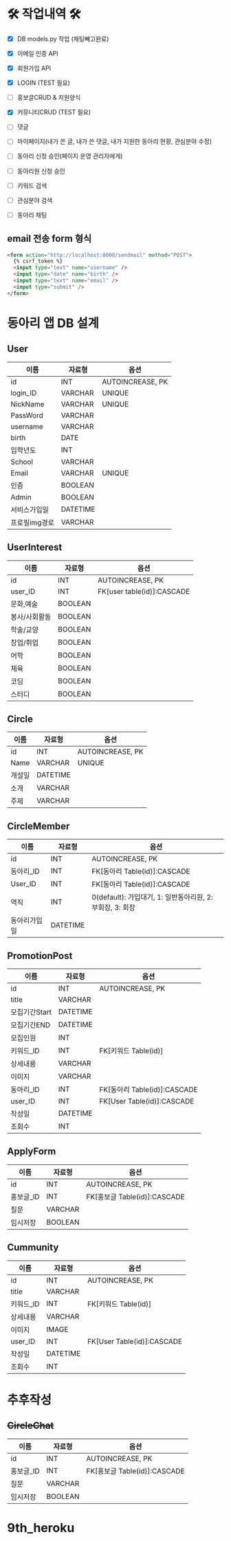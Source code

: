 # 🛠 작업내역 🛠

- [x] DB models.py 작업 (채팅빼고완료)
- [x] 이메일 인증 API
- [x] 회원가입 API
- [x] LOGIN (TEST 필요)
- [ ] 홍보글CRUD & 지원양식
- [x] 커뮤니티CRUD (TEST 필요)
- [ ] 댓글
- [ ] 마이페이지(내가 쓴 글, 내가 쓴 댓글, 내가 지원한 동아리 현황, 관심분야 수정)
- [ ] 동아리 신청 승인(페이지 운영 관리자에게)
- [ ] 동아리원 신청 승인
- [ ] 키워드 검색
- [ ] 관심분야 검색
- [ ] 동아리 채팅


## email 전송 form 형식

```html
<form action="http://localhost:8000/sendmail" method="POST">
  {% csrf_token %}
  <input type="text" name="username" />
  <input type="date" name="birth" />
  <input type="text" name="email" />
  <input type="submit" />
</form>
```

# 동아리 앱 DB 설계

## User

| 이름          | 자료형   | 옵션             |
| ------------- | -------- | ---------------- |
| id            | INT      | AUTOINCREASE, PK |
| login_ID      | VARCHAR  | UNIQUE           |
| NickName      | VARCHAR  | UNIQUE           |
| PassWord      | VARCHAR  |                  |
| username      | VARCHAR  |                  |
| birth         | DATE     |
| 입학년도      | INT      |
| School        | VARCHAR  |
| Email         | VARCHAR  | UNIQUE           |
| 인증          | BOOLEAN  |
| Admin         | BOOLEAN  |
| 서비스가입일  | DATETIME |
| 프로필img경로 | VARCHAR  |

## UserInterest

| 이름          | 자료형  | 옵션                       |
| ------------- | ------- | -------------------------- |
| id            | INT     | AUTOINCREASE, PK           |
| user_ID       | INT     | FK[user table(id)]:CASCADE |
| 문화,예술     | BOOLEAN |
| 봉사/사회활동 | BOOLEAN |
| 학술/교양     | BOOLEAN |
| 창업/취업     | BOOLEAN |
| 어학          | BOOLEAN |
| 체육          | BOOLEAN |
| 코딩          | BOOLEAN |
| 스터디        | BOOLEAN |

## Circle

| 이름   | 자료형   | 옵션             |
| ------ | -------- | ---------------- |
| id     | INT      | AUTOINCREASE, PK |
| Name   | VARCHAR  | UNIQUE           |
| 개설일 | DATETIME |
| 소개   | VARCHAR  |
| 주제   | VARCHAR  |

## CircleMember

| 이름         | 자료형   | 옵션                                                      |
| ------------ | -------- | --------------------------------------------------------- |
| id           | INT      | AUTOINCREASE, PK                                          |
| 동아리\_ID   | INT      | FK[동아리 Table(id)]:CASCADE                              |
| User_ID      | INT      | FK[동아리 Table(id)]:CASCADE                              |
| 역직         | INT      | 0(default): 가입대기, 1: 일반동아리원, 2: 부회장, 3: 회장 |
| 동아리가입일 | DATETIME |

## PromotionPost

| 이름          | 자료형   | 옵션                         |
| ------------- | -------- | ---------------------------- |
| id            | INT      | AUTOINCREASE, PK             |
| title         | VARCHAR  |
| 모집기간Start | DATETIME |
| 모집기간END   | DATETIME |
| 모집인원      | INT      |
| 키워드\_ID    | INT      | FK[키워드 Table(id)]         |
| 상세내용      | VARCHAR  |
| 이미지        | VARCHAR  |
| 동아리\_ID    | INT      | FK[동아리 Table(id)]:CASCADE |
| user_ID       | INT      | FK[User Table(id)]:CASCADE   |
| 작성일        | DATETIME |
| 조회수        | INT      |

## ApplyForm

| 이름       | 자료형  | 옵션                         |
| ---------- | ------- | ---------------------------- |
| id         | INT     | AUTOINCREASE, PK             |
| 홍보글\_ID | INT     | FK[홍보글 Table(id)]:CASCADE |
| 질문       | VARCHAR |
| 임시저장   | BOOLEAN |

## Cummunity

| 이름       | 자료형   | 옵션                       |
| ---------- | -------- | -------------------------- |
| id         | INT      | AUTOINCREASE, PK           |
| title      | VARCHAR  |
| 키워드\_ID | INT      | FK[키워드 Table(id)]       |
| 상세내용   | VARCHAR  |
| 이미지     | IMAGE  |
| user_ID    | INT      | FK[User Table(id)]:CASCADE |
| 작성일     | DATETIME |
| 조회수     | INT      |

# 추후작성

## ~~CircleChat~~

| 이름       | 자료형  | 옵션                         |
| ---------- | ------- | ---------------------------- |
| id         | INT     | AUTOINCREASE, PK             |
| 홍보글\_ID | INT     | FK[홍보글 Table(id)]:CASCADE |
| 질문       | VARCHAR |
| 임시저장   | BOOLEAN |


# 9th_heroku
